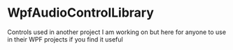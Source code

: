# WpfAudioControlLibrary
Controls used in another project I am working on but here for anyone to use in their WPF projects if you find it useful
